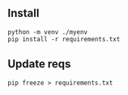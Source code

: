## Install

```shell
python -m venv ./myenv
pip install -r requirements.txt
```

## Update reqs

```shell
pip freeze > requirements.txt
```
